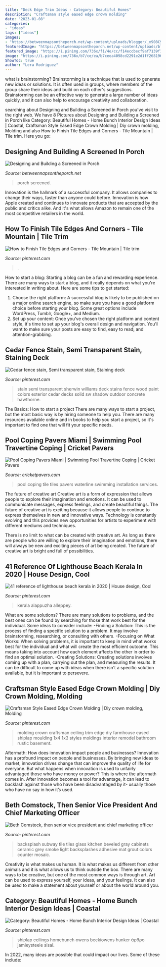 ```yaml
---
title: "Deck Edge Trim Ideas - Category: Beautiful Homes"
description: "Craftsman style eased edge crown molding"
date: "2023-01-08"
categories:
- "ideas"
tags: ["ideas"]
images:
- "https://betweennapsontheporch.net/wp-content/uploads/blogger/_x908CSKJhI4/ShiW4tDsf8I/AAAAAAAAHnA/6jb87UKbelE/s1600/Additional%2B015.JPG"
featuredImage: "https://betweennapsontheporch.net/wp-content/uploads/blogger/_x908CSKJhI4/ShiW4tDsf8I/AAAAAAAAHnA/6jb87UKbelE/s1600/Additional%2B015.JPG"
featured_image: "https://i.pinimg.com/736x/f1/4e/cc/f14eccbecf9af7139f18f53576bb0ac5.jpg"
image: "https://i.pinimg.com/736x/b7/ce/ea/b7ceea4098cd2291e2d1ff2681962482.jpg"
ShowToc: true
author: "Lera Rodriguez"
---
```



what is brainstorming?
Brainstorming is a technique that is used to generate new ideas or solutions. It is often used in groups, where members of the group share their ideas and build on each other's suggestions. Brainstorming can be an effective way to generate a large number of ideas quickly, and it can also help to encourage creativity and collaboration.

	

		
searching about Designing and Building a Screened in Porch you've visit to the right web. We have 8 Pictures about Designing and Building a Screened in Porch like Category: Beautiful Homes - Home Bunch Interior Design Ideas | Coastal, Craftsman Style Eased Edge Crown Molding | Diy crown molding, Molding and also How to Finish Tile Edges and Corners - Tile Mountain | Tile trim. Here you go:
		
    
## Designing And Building A Screened In Porch

<img loading=lazy src="https://betweennapsontheporch.net/wp-content/uploads/blogger/_x908CSKJhI4/ShiW4tDsf8I/AAAAAAAAHnA/6jb87UKbelE/s1600/Additional%2B015.JPG" onerror="this.onerror=null;this.src='https://tse1.mm.bing.net/th?id=OIP.WiQpFVPJxr2zKI8qB659mwHaFj&amp;pid=15.1';" alt="Designing and Building a Screened in Porch">

_Source: betweennapsontheporch.net_

>porch screened. 

	

Innovation is the hallmark of a successful company. It allows companies to change their ways, faster than anyone could before. Innovation is how Apple created and continues to innovate products that are accepted by the public and critics alike. And it's what allows Amazon to remain one of the most competitive retailers in the world.

    
## How To Finish Tile Edges And Corners - Tile Mountain | Tile Trim

<img loading=lazy src="https://i.pinimg.com/736x/b7/ce/ea/b7ceea4098cd2291e2d1ff2681962482.jpg" onerror="this.onerror=null;this.src='https://tse1.mm.bing.net/th?id=OIP.9zXMU6Z7JWupxDBtlpg_xgHaHa&amp;pid=15.1';" alt="How to Finish Tile Edges and Corners - Tile Mountain | Tile trim">

_Source: pinterest.com_

>. 

	

How to start a blog:
Starting a blog can be a fun and rewarding experience. There are many ways to start a blog, and it really depends on what you're interested in writing about. Here are some tips to get started: 
1. Choose the right platform: A successful blog is likely to be published on a major online search engine, so make sure you have a good platform choice before starting your blog. Some great options include WordPress, Tumblr, Google+, and Medium. 
2. Set up your content: Once you've chosen the right platform and content style, it's time to set up your blog's overall design and navigation. You'll want to make sure your posts are easy to find, easy to read, and attention-grabbing. 

    
## Cedar Fence Stain, Semi Transparent Stain, Staining Deck

<img loading=lazy src="https://i.pinimg.com/736x/9b/91/9b/9b919bb8d2be783332af611afde705ff.jpg" onerror="this.onerror=null;this.src='https://tse1.mm.bing.net/th?id=OIP.TdskwbQ4vpslbrgK0kjRjgHaFj&amp;pid=15.1';" alt="Cedar fence stain, Semi transparent stain, Staining deck">

_Source: pinterest.com_

>stain semi transparent sherwin williams deck stains fence wood paint colors exterior cedar decks solid sw shadow outdoor concrete hawthorne. 

	

The Basics: How to start a project
There are many ways to start a project, but the most basic way is by hiring someone to help you. There are many resources available online and in books to help you start a project, so it's important to find one that will fit your specific needs.

    
## Pool Coping Pavers Miami | Swimming Pool Travertine Coping | Cricket Pavers

<img loading=lazy src="https://cricketpavers.com/wp-content/uploads/2020/07/Coping-Pool-Tiles.jpg" onerror="this.onerror=null;this.src='https://tse3.mm.bing.net/th?id=OIP.FWOpovMweo4qvdbn1IOIfQHaJ4&amp;pid=15.1';" alt="Pool Coping Pavers Miami | Swimming Pool Travertine Coping | Cricket Pavers">

_Source: cricketpavers.com_

>pool coping tile tiles pavers waterline swimming installation services. 

	

The future of creative art
Creative art is a form of expression that allows people to explore their imagination and emotions. It can be used to communicate messages, express feelings, and create beautiful things.
The future of creative art is exciting because it allows people to continue to express themselves in new and innovative ways. Technology is constantly evolving and this provides new opportunities for artists to experiment with different mediums and techniques.

There is no limit to what can be created with creative art. As long as there are people who are willing to explore their imagination and emotions, there will always be new and exciting pieces of art being created. The future of creative art is bright and full of possibilities.

    
## 41 Reference Of Lighthouse Beach Kerala In 2020 | House Design, Cool

<img loading=lazy src="https://i.pinimg.com/736x/5b/59/e2/5b59e2d3d80e09110d3d582e64f3645d.jpg" onerror="this.onerror=null;this.src='https://tse3.mm.bing.net/th?id=OIP.MlETuP6FfAwR7wOsDJLNbgHaKs&amp;pid=15.1';" alt="41 reference of lighthouse beach kerala in 2020 | House design, Cool">

_Source: pinterest.com_

>kerala alappuzha alleppey. 

	

What are some solutions?
There are many solutions to problems, and the best ones can be found by searching for those that work best for the individual. Some ideas to consider include: 
-Finding a Solution: This is the process of finding a specific solution to a problem. It may involve brainstorming, researching, or consulting with others. 
-Focusing on What Works: When solving problems, it is important to keep in mind what works best for the individual and what will create the most efficient outcome. This means taking into account how each element affects the other in order to find an optimal solution. 
-Creating Solutions: Creating solutions involves coming up with a plan, carrying out the plan, and measuring the results. It can be difficult to come up with ideas when there isn't a specific solution available, but it is important to persevere.

    
## Craftsman Style Eased Edge Crown Molding | Diy Crown Molding, Molding

<img loading=lazy src="https://i.pinimg.com/736x/f7/18/73/f7187311b1a4492cae03417261695235.jpg" onerror="this.onerror=null;this.src='https://tse4.mm.bing.net/th?id=OIP.5grhEBDrtIMSWCG6wdzRugHaFj&amp;pid=15.1';" alt="Craftsman Style Eased Edge Crown Molding | Diy crown molding, Molding">

_Source: pinterest.com_

>molding crown craftsman ceiling trim edge diy farmhouse eased shiplap moulding 1x4 1x3 styles moldings interior remodel bathroom rustic basement. 

	

Aftermath: How does innovation impact people and businesses?
Innovation has a profound impact on people and businesses. By bringing new ideas to market, innovation drives change that can improve the quality of life for everyone. But what happens when innovation is used to unfairly advantaged those who have money or power? This is where the aftermath comes in. After innovation becomes a tool for advantage, it can lead to backlash against those who have been disadvantaged by it- usually those who have no say in how it’s used.

    
## Beth Comstock, Then Senior Vice President And Chief Marketing Officer

<img loading=lazy src="https://i.pinimg.com/736x/ec/ca/67/ecca6769e9c5ee467fda8a18833e64b1--gray-subway-tile-backsplash-gray-subway-tiles.jpg" onerror="this.onerror=null;this.src='https://tse2.mm.bing.net/th?id=OIP.X2sGtDKRWcngqzeVYAduMwEgDY&amp;pid=15.1';" alt="Beth Comstock, then senior vice president and chief marketing officer">

_Source: pinterest.com_

>backsplash subway tile tiles glass kitchen beveled gray cabinets ceramic grey smoke light backsplashes adhesive mat grout colors counter mosaic. 

	

Creativity is what makes us human. It is what makes us different from other animals and it is what allows us to think outside the box. There are many ways to be creative, but one of the most common ways is through art. Art can be used to express yourself, your ideas, and your feelings. It can also be used to make a statement about yourself or about the world around you.

    
## Category: Beautiful Homes - Home Bunch Interior Design Ideas | Coastal

<img loading=lazy src="https://i.pinimg.com/736x/f1/4e/cc/f14eccbecf9af7139f18f53576bb0ac5.jpg" onerror="this.onerror=null;this.src='https://tse1.mm.bing.net/th?id=OIP.CkzYOoxs3ZC_WQiAjnZhBQHaLH&amp;pid=15.1';" alt="Category: Beautiful Homes - Home Bunch Interior Design Ideas | Coastal">

_Source: pinterest.com_

>shiplap ceilings homebunch owens beckiowens hunker άρθρο jamieysteele sisal. 

	

In 2022, many ideas are possible that could impact our lives. Some of these include: 

